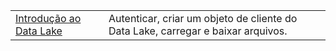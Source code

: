 |  |  |
|---------|---------|
| [Introdução ao Data Lake][1] | Autenticar, criar um objeto de cliente do Data Lake, carregar e baixar arquivos. |

[1]: https://azure.microsoft.com/resources/samples/data-lake-store-java-upload-download-get-started/